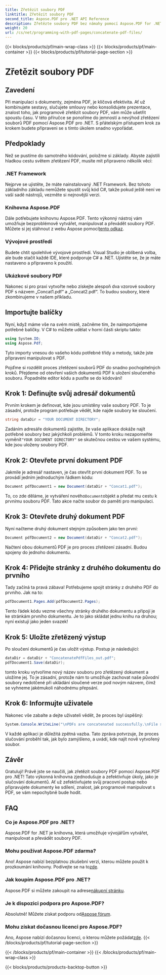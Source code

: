 ```yaml
---
title: Zřetězit soubory PDF
linktitle: Zřetězit soubory PDF
second_title: Aspose.PDF pro .NET API Reference
description: Zřetězte soubory PDF bez námahy pomocí Aspose.PDF for .NET s tímto komplexním průvodcem krok za krokem.
weight: 20
url: /cs/net/programming-with-pdf-pages/concatenate-pdf-files/
---
```


{{< blocks/products/pf/main-wrap-class >}}
{{< blocks/products/pf/main-container >}}
{{< blocks/products/pf/tutorial-page-section >}}

# Zřetězit soubory PDF

## Zavedení

Při manipulaci s dokumenty, zejména PDF, je klíčová efektivita. Ať už kombinujete sestavy, slučujete smlouvy nebo konsolidujete prezentace, znalost toho, jak programově zřetězit soubory PDF, vám může ušetřit spoustu času. V této příručce se ponoříme do jemností a nevýhod zřetězení souborů PDF pomocí Aspose.PDF pro .NET. S přátelským přístupem krok za krokem budete připraveni se s tímto úkolem snadno vypořádat.

## Předpoklady

Než se pustíme do samotného kódování, položme si základy. Abyste zajistili hladkou cestu světem zřetězení PDF, musíte mít připraveno několik věcí:

### .NET Framework

Nejprve se ujistěte, že máte nainstalovaný .NET Framework. Bez tohoto základního základu nemůžete spustit svůj kód C#, takže pokud ještě není ve vaší sadě nástrojů, vezměte si nejnovější verzi.

### Knihovna Aspose.PDF

 Dále potřebujete knihovnu Aspose.PDF. Tento výkonný nástroj vám umožňuje bezproblémově vytvářet, manipulovat a převádět soubory PDF. Můžete si jej stáhnout z webu Aspose pomocí[tento odkaz](https://releases.aspose.com/pdf/net/).

### Vývojové prostředí

Budete chtít spolehlivé vývojové prostředí. Visual Studio je oblíbená volba, ale bude stačit každé IDE, které podporuje C# a .NET. Ujistěte se, že je máte nastaveno a připraveno k použití.

### Ukázkové soubory PDF

Nakonec si pro praxi vytvořte nebo získejte alespoň dva vzorové soubory PDF s názvem „Concat1.pdf“ a „Concat2.pdf“. To budou soubory, které zkombinujeme v našem příkladu.

## Importujte balíčky

Nyní, když máme vše na svém místě, začněme tím, že naimportujeme potřebné balíčky. V C# to můžete udělat v horní části skriptu takto:

```csharp
using System.IO;
using Aspose.Pdf;
```

Tyto importy vnesou do vašeho kódu potřebné třídy a metody, takže jste připraveni manipulovat s PDF.

Pojďme si rozdělit proces zřetězení souborů PDF do snadno pochopitelných kroků. Přejdeme od otevření vašich dokumentů PDF k uložení sloučeného souboru. Popadněte editor kódu a pusťte se do kódování!

## Krok 1: Definujte svůj adresář dokumentů

Prvním krokem je definovat, kde jsou umístěny vaše soubory PDF. To je zásadní, protože program potřebuje vědět, kde najde soubory ke sloučení.

```csharp
string dataDir = "YOUR DOCUMENT DIRECTORY";
```

 Zadáním adresáře dokumentů zajistíte, že vaše aplikace dokáže najít potřebné soubory bez jakýchkoli problémů. V tomto kroku nezapomeňte vyměnit`"YOUR DOCUMENT DIRECTORY"` se skutečnou cestou ve vašem systému, kde jsou uloženy soubory PDF.

## Krok 2: Otevřete první dokument PDF

Jakmile je adresář nastaven, je čas otevřít první dokument PDF. To se provádí jedním jednoduchým řádkem kódu:

```csharp
Document pdfDocument1 = new Document(dataDir + "Concat1.pdf");
```

 To, co zde děláme, je vytváření nového`Document`objekt a předat mu cestu k prvnímu souboru PDF. Tato akce načte soubor do paměti pro manipulaci.

## Krok 3: Otevřete druhý dokument PDF

Nyní načteme druhý dokument stejným způsobem jako ten první:

```csharp
Document pdfDocument2 = new Document(dataDir + "Concat2.pdf");
```

Načtení obou dokumentů PDF je pro proces zřetězení zásadní. Budou spojeny do jednoho dokumentu.

## Krok 4: Přidejte stránky z druhého dokumentu do prvního

Tady začíná ta pravá zábava! Potřebujeme spojit stránky z druhého PDF do prvního. Jak na to:

```csharp
pdfDocument1.Pages.Add(pdfDocument2.Pages);
```

Tento řádek kódu vezme všechny stránky druhého dokumentu a připojí je ke stránkám prvního dokumentu. Je to jako skládat jednu knihu na druhou; nyní existují jako jeden svazek!

## Krok 5: Uložte zřetězený výstup

Po sloučení dokumentů je čas uložit výstup. Postup je následující:

```csharp
dataDir = dataDir + "ConcatenatePdfFiles_out.pdf";
pdfDocument1.Save(dataDir);
```

tomto kroku vytvoříme nový název souboru pro zřetězený dokument a uložíme jej. To je zásadní, protože nám to umožňuje zachovat naše původní soubory nedotčené při ukládání sloučené verze pod novým názvem, čímž se vyhneme jakémukoli náhodnému přepsání.

## Krok 6: Informujte uživatele

Nakonec vše zabalte a dejte uživateli vědět, že proces byl úspěšný:

```csharp
System.Console.WriteLine("\nPDFs are concatenated successfully.\nFile saved at " + dataDir);
```

V každé aplikaci je důležitá zpětná vazba. Tato zpráva potvrzuje, že proces slučování proběhl tak, jak bylo zamýšleno, a uvádí, kde najít nově vytvořený soubor.

## Závěr

Gratuluji! Právě jste se naučili, jak zřetězit soubory PDF pomocí Aspose.PDF pro .NET! Tato výkonná knihovna zjednodušuje a zefektivňuje úkoly, jako je slučování dokumentů. Ať už zefektivňujete svůj pracovní postup nebo připravujete dokumenty ke sdílení, znalost, jak programově manipulovat s PDF, se vám nepochybně bude hodit.


## FAQ

### Co je Aspose.PDF pro .NET?  
Aspose.PDF for .NET je knihovna, která umožňuje vývojářům vytvářet, manipulovat a převádět soubory PDF.

### Mohu používat Aspose.PDF zdarma?  
Ano! Aspose nabízí bezplatnou zkušební verzi, kterou můžete použít k prozkoumání knihovny. Podívejte se na to[zde](https://releases.aspose.com/).

### Jak koupím Aspose.PDF pro .NET?  
Aspose.PDF si můžete zakoupit na adrese[nákupní stránku](https://purchase.aspose.com/buy).

### Je k dispozici podpora pro Aspose.PDF?  
 Absolutně! Můžete získat podporu od[Aspose fórum](https://forum.aspose.com/c/pdf/10).

### Mohu získat dočasnou licenci pro Aspose.PDF?  
 Ano, Aspose nabízí dočasnou licenci, o kterou můžete požádat[zde](https://purchase.aspose.com/temporary-license/).
{{< /blocks/products/pf/tutorial-page-section >}}

{{< /blocks/products/pf/main-container >}}
{{< /blocks/products/pf/main-wrap-class >}}

{{< blocks/products/products-backtop-button >}}
